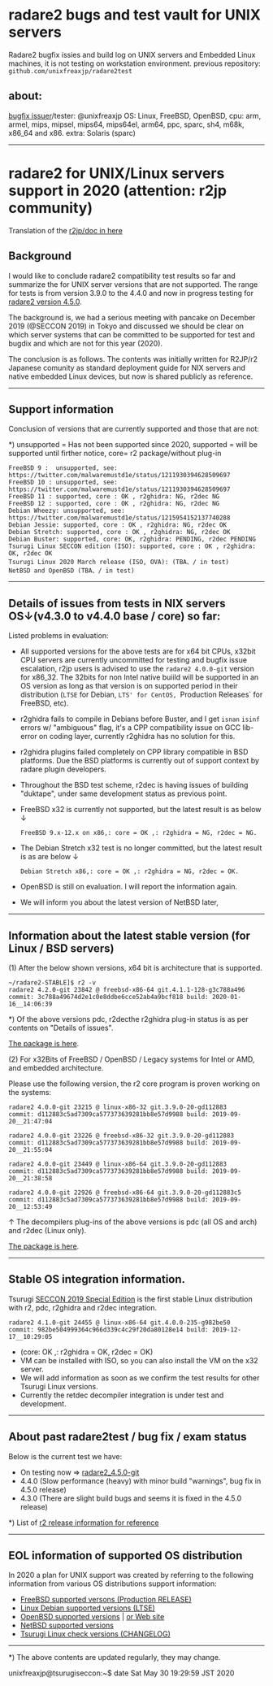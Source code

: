 # radare2 bugs and test vault for UNIX servers

Radare2 bugfix issies and build log on UNIX servers and Embedded Linux machines, it is not testing on workstation environment. previous repository: `github.com/unixfreaxjp/radare2test`

## about:

[bugfix issuer](https://github.com/radareorg/radare2/issues?q=is%3Aissue+author%3Aunixfreaxjp+)/tester: @unixfreaxjp
OS: Linux, FreeBSD, OpenBSD, cpu: arm, armel, mips, mipsel, mips64, mips64el, arm64, ppc, sparc, sh4, m68k, x86_64 and x86.
extra: Solaris (sparc)

---

# radare2 for UNIX/Linux servers support in 2020 (attention: r2jp community)

Translation of the [r2jp/doc in here](https://github.com/radareorg/r2jp/blob/master/UNIXServerCompatibilityReportJP.md)

## Background

I would like to conclude radare2 compatibility test results so far and summarize the for UNIX server versions that are not supported. The range for tests is from version 3.9.0 to the 4.4.0 and now in progress testing for [radare2 version 4.5.0](https://github.com/radareorg/radare2/releases/tag/continuous).

The background is, we had a serious meeting with pancake on December 2019 (@SECCON 2019) in Tokyo and discussed we should be clear on which server systems that can be committed to be supported for test and bugdix and which are not for this year (2020).

The conclusion is as follows. The contents was initially written for R2JP/r2 Japanese comunity as standard deployment guide for NIX servers and native embedded Linux devices, but now is shared publicly as reference.

---

## Support information

Conclusion of versions that are currently supported and those that are not:

*) unsupported = Has not been supported since 2020, supported = will be supported until firther notice, core= r2 package/without plug-in

```
FreeBSD 9 :  unsupported, see: https://twitter.com/malwaremustd1e/status/1211930394628509697
FreeBSD 10 : unsupported, see: https://twitter.com/malwaremustd1e/status/1211930394628509697
FreeBSD 11 : supported, core : OK , r2ghidra: NG, r2dec NG 
FreeBSD 12 : supported, core : OK , r2ghidra: NG, r2dec NG 
Debian Wheezy: unsupported, see: https://twitter.com/malwaremustd1e/status/1215954152137740288
Debian Jessie: supported, core : OK , r2ghidra: NG, r2dec OK 
Debian Stretch: supported, core : OK , r2ghidra: NG, r2dec OK 
Debian Buster: supported, core: OK, r2ghidra: PENDING, r2dec PENDING 
Tsurugi Linux SECCON edition (ISO): supported, core : OK , r2ghidra: OK, r2dec OK
Tsurugi Linux 2020 March release (ISO, OVA): (TBA、/ in test)
NetBSD and OpenBSD (TBA、/ in test)
```
---

## Details of issues from tests in NIX servers OS↓(v4.3.0 to v4.4.0 base / core) so far:

Listed problems  in evaluation:
- All supported versions for the above tests are for x64 bit CPUs,  x32bit CPU servers are currently uncommitted for testing and bugfix issue escalation, r2jp users is advised to use the `radare2 4.0.0-git` version for x86_32. The 32bits for non Intel native buiild will be supported in an OS version as long as that version is on supported period in their distribution (`LTSE` for Debian, `LTS' for CentOS, `Production Releases` for FreeBSD, etc).
- r2ghidra fails to compile in Debians before Buster, and I get `isnan` `isinf` errors w/ "ambiguous" flag, it's a CPP compatibility issue on GCC lib-error on coding layer, currently r2ghidra has no solution for this.
- r2ghidra plugins failed completely on CPP library compatible in BSD platforms. Due the BSD platforms is currently out of support context by radare plugin developers.
- Throughout the BSD test scheme, r2dec is having issues of building "duktape", under same development status as previous point.
- FreeBSD x32 is currently not supported, but the latest result is as below ↓

      FreeBSD 9.x-12.x on x86,: core = OK ,: r2ghidra = NG, r2dec = NG.
- The Debian Stretch x32 test is no longer committed, but the latest result is as are below ↓

      Debian Stretch x86,: core = OK ,: r2ghidra = NG, r2dec = OK.
- OpenBSD is still on evaluation. I will report the information again.
- We will inform you about the latest version of NetBSD later, 

---

## Information about the latest stable version (for Linux / BSD servers)

(1) After the below shown versions, x64 bit is architecture that is supported.
```
~/radare2-STABLE]$ r2 -v
radare2 4.2.0-git 23842 @ freebsd-x86-64 git.4.1.1-128-g3c788a496
commit: 3c788a49674d2e1c0e8ddbe6cce52ab4a9bcf818 build: 2020-01-16__14:06:39
```
*) Of the above versions pdc, r2decthe r2ghidra plug-in status is as per contents on "Details of issues".

[The package is here](https://github.com/radareorg/radare2/releases/tag/4.2.0).

(2) For x32Bits of FreeBSD / OpenBSD / Legacy systems for Intel or AMD, and embedded architecture.

Please use the following version, the r2 core program is proven working on the systems:
```
radare2 4.0.0-git 23215 @ linux-x86-32 git.3.9.0-20-gd112883
commit: d112883c5ad7309ca577373639281bb8e57d9988 build: 2019-09-20__21:47:04

radare2 4.0.0-git 23226 @ freebsd-x86-32 git.3.9.0-20-gd112883
commit: d112883c5ad7309ca577373639281bb8e57d9988 build: 2019-09-20__21:55:04

radare2 4.0.0-git 23449 @ linux-x86-64 git.3.9.0-20-gd112883
commit: d112883c5ad7309ca577373639281bb8e57d9988 build: 2019-09-20__21:38:58

radare2 4.0.0-git 22926 @ freebsd-x86-64 git.3.9.0-20-gd112883c5
commit: d112883c5ad7309ca577373639281bb8e57d9988 build: 2019-09-20__12:53:49
```
↑ The decompilers plug-ins of the above versions is pdc (all OS and arch) and r2dec (Linux only).

[The package is here](https://github.com/radareorg/radare2/releases/tag/4.0.0).

---

## Stable OS integration information.

Tsurugi [SECCON 2019 Special Edition](https://blog.0day.jp/p/20191218.html) is the first stable Linux distribution with r2, pdc, r2ghidra and r2dec integration.

```
radare2 4.1.0-git 24455 @ linux-x86-64 git.4.0.0-235-g982be50
commit: 982be504999364c966d339c4c29f20da80128e14 build: 2019-12-17__10:29:05
```

- (core: OK ,: r2ghidra = OK, r2dec = OK)
- VM can be installed with ISO, so you can also install the VM on the x32 server.
- We will add information as soon as we confirm the test results for other Tsurugi Linux versions.
- Currently the retdec decompiler integration is under test and development.

---

## About past radare2test / bug fix / exam status

Below is the current test we have:

- On testing now ⇒ [radare2_4.5.0-git](https://github.com/radareorg/radare2/releases/tag/continuous)
- 4.4.0 (Slow performance (heavy) with minor build "warnings", bug fix in 4.5.0 release)
- 4.3.0 (There are slight build bugs and seems it is fixed in the 4.5.0 release)

*) List of [r2 release information for reference](https://github.com/radareorg/radare2/releases)

---

## EOL information of supported OS distribution

In 2020 a plan for UNIX support was created by referring to the following information from various OS distributions support information:
- [FreeBSD supported versons (Production RELEASE)](https://www.freebsd.org/security/security.html#sup)
- [Linux Debian supported versions (LTSE)](https://wiki.debian.org/LTS/Extended)
- [OpenBSD supported versions](https://marc.info/?l=openbsd-announce) | [or Web site](https://www.openbsd.org/plus.html)
- [NetBSD supported versions](https://www.netbsd.org/releases/release-map.html#release)
- [Tsurugi Linux check versions (CHANGELOG)](https://tsurugi-linux.org/documentation_tsurugi_linux_changelog.php#)

---
*) The above contents are updated regularly, they may change.

unixfreaxjp@tsurugiseccon:~$ date Sat May 30 19:29:59 JST 2020
